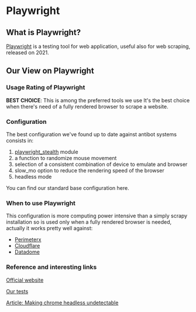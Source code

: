 # Playwright

## What is Playwright?
[Playwright](https://playwright.dev/ "Official website") is a testing tool for web application, useful also for web scraping, released on 2021.

## Our View on Playwright

### Usage Rating of Playwright
**BEST CHOICE**: This is among the preferred tools we use
It's the best choice when there's need of a fully rendered browser to scrape a website.

### Configuration
The best configuration we've found up to date against antibot systems consists in: 
1. [playwright_stealth](https://github.com/reanalytics-databoutique/webscraping-open-doc/blob/main/Pages/Tools/Playwright_stealth.md) module
2. a function to randomize mouse movement
3. selection of a consistent combination of device to emulate and browser
4. slow_mo option to reduce the rendering speed of the browser
5. headless mode

You can find our standard base configuration here.

### When to use Playwright
This configuration is more computing power intensive than a simply scrapy installation so is used only when a fully rendered browser is needed, actually it works pretty well against:

- [Perimeterx](https://github.com/reanalytics-databoutique/webscraping-open-doc/blob/main/Pages/Antibot/PerimeterX.md) 
- [Cloudflare](https://github.com/reanalytics-databoutique/webscraping-open-doc/blob/main/Pages/Antibot/Cloudflare.md)
- [Datadome](https://github.com/reanalytics-databoutique/webscraping-open-doc/blob/main/Pages/Antibot/Datadome.md)

### Reference and interesting links
[Official website](https://playwright.dev/)

[Our tests](https://chrome.google.com/webstore/detail/wappalyzer-technology-pro/gppongmhjkpfnbhagpmjfkannfbllamg?hl=it)

[Article: Making chrome headless undetectable](https://intoli.com/blog/making-chrome-headless-undetectable/)


